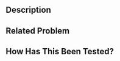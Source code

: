 <!--- Provide a general summary of your changes in the Title above by following Developers Guidelines -->

## Description
<!--- Describe your changes in detail; user bullet points. -->

## Related Problem
<!--- If this pull request relates to an existing Problem, please link to it here (https://docs.github.com/en/issues/tracking-your-work-with-issues/linking-a-pull-request-to-an-issue) -->
<!-- example: 

resolves: #112330

-->

## How Has This Been Tested?
<!--- Please describe in detail how you tested your changes. -->
<!--- Include details of your testing environment, and the tests you ran to -->
<!--- see how your change affects other areas of the code, etc. -->

